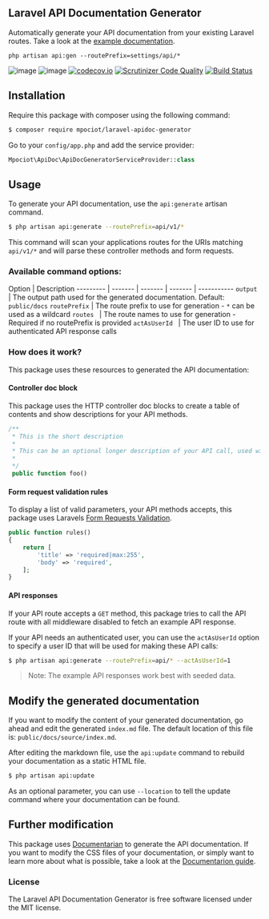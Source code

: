 ## Laravel API Documentation Generator

Automatically generate your API documentation from your existing Laravel routes. Take a look at the [example documentation](http://marcelpociot.com/whiteboard/).

`php artisan api:gen --routePrefix=settings/api/*`

![image](http://img.shields.io/packagist/v/mpociot/laravel-apidoc-generator.svg?style=flat)
![image](http://img.shields.io/packagist/l/mpociot/laravel-apidoc-generator.svg?style=flat)
[![codecov.io](https://codecov.io/github/mpociot/laravel-apidoc-generator/coverage.svg?branch=master)](https://codecov.io/github/mpociot/laravel-apidoc-generator?branch=master)
[![Scrutinizer Code Quality](https://scrutinizer-ci.com/g/mpociot/laravel-apidoc-generator/badges/quality-score.png?b=master)](https://scrutinizer-ci.com/g/mpociot/laravel-apidoc-generator/?branch=master)
[![Build Status](https://travis-ci.org/mpociot/laravel-apidoc-generator.svg?branch=master)](https://travis-ci.org/mpociot/laravel-apidoc-generator)


## Installation

Require this package with composer using the following command:

```bash
$ composer require mpociot/laravel-apidoc-generator
```
Go to your `config/app.php` and add the service provider:

```php
Mpociot\ApiDoc\ApiDocGeneratorServiceProvider::class
```

## Usage

To generate your API documentation, use the `api:generate` artisan command.

```bash
$ php artisan api:generate --routePrefix=api/v1/*
```

This command will scan your applications routes for the URIs matching `api/v1/*` and will parse these controller methods and form requests.

### Available command options:

Option | Description
--------- | ------- | ------- | ------- | -----------
`output` | The output path used for the generated documentation. Default: `public/docs`
`routePrefix` | The route prefix to use for generation - `*` can be used as a wildcard
`routes ` | The route names to use for generation - Required if no routePrefix is provided
`actAsUserId ` | The user ID to use for authenticated API response calls

### How does it work?

This package uses these resources to generated the API documentation:

#### Controller doc block

This package uses the HTTP controller doc blocks to create a table of contents and show descriptions for your API methods.

```php
/**
 * This is the short description
 *
 * This can be an optional longer description of your API call, used within the documentation.
 *
 */
 public function foo()
```

#### Form request validation rules

To display a list of valid parameters, your API methods accepts, this package uses Laravels [Form Requests Validation](https://laravel.com/docs/5.2/validation#form-request-validation).


```php
public function rules()
{
    return [
        'title' => 'required|max:255',
        'body' => 'required',
    ];
}
```

#### API responses

If your API route accepts a `GET` method, this package tries to call the API route with all middleware disabled to fetch an example API response. 

If your API needs an authenticated user, you can use the `actAsUserId` option to specify a user ID that will be used for making these API calls:

```bash
$ php artisan api:generate --routePrefix=api/* --actAsUserId=1
```

> Note: The example API responses work best with seeded data.


## Modify the generated documentation

If you want to modify the content of your generated documentation, go ahead and edit the generated `index.md` file.
The default location of this file is: `public/docs/source/index.md`.
 
After editing the markdown file, use the `api:update` command to rebuild your documentation as a static HTML file.

```bash
$ php artisan api:update
```

As an optional parameter, you can use `--location` to tell the update command where your documentation can be found.

## Further modification

This package uses [Documentarian](https://github.com/mpociot/documentarian) to generate the API documentation. If you want to modify the CSS files of your documentation, or simply want to learn more about what is possible, take a look at the [Documentarion guide](http://marcelpociot.com/documentarian/installation).

### License

The Laravel API Documentation Generator is free software licensed under the MIT license.